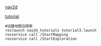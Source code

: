 [nav2d](http://wiki.ros.org/nav2d)

[tutorial](http://wiki.ros.org/nav2d/Tutorials/MultiMapper)
```shell
#边建地图边探索
roslaunch nav2d_tutorials tutorial3.launch
rosservice call /StartMapping 
rosservice call /StartExploration 
```
